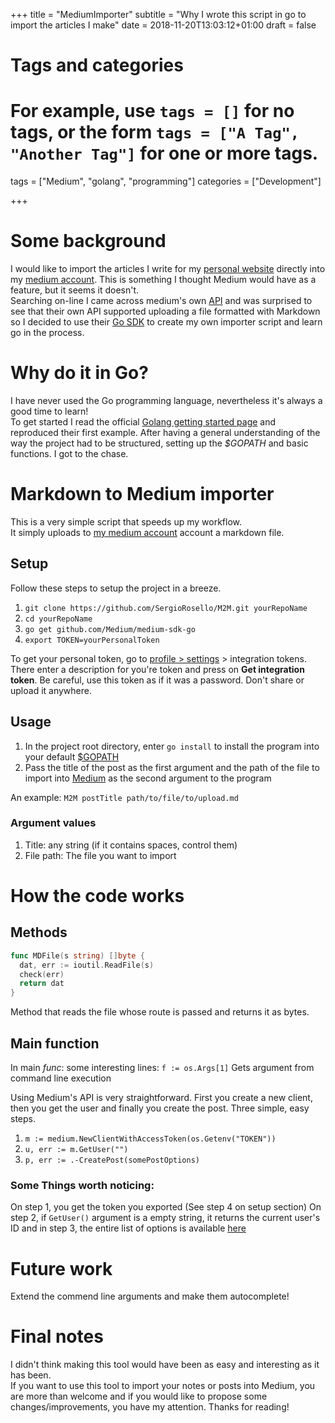 +++
title = "MediumImporter"
subtitle = "Why I wrote this script in go to import the articles I make"
date = 2018-11-20T13:03:12+01:00
draft = false

# Tags and categories
# For example, use `tags = []` for no tags, or the form `tags = ["A Tag", "Another Tag"]` for one or more tags.
tags = ["Medium", "golang", "programming"]
categories = ["Development"]

+++

# Some background

I would like to import the articles I write for my [personal website](sergiorosello.com) directly into my [medium account](https://medium.com/@SergioRM). This is something I thought Medium would have as a feature, but it seems it doesn't.  
Searching on-line I came across medium's own [API](https://github.com/Medium/medium-api-docs) and was surprised to see that their own API supported uploading a file formatted with Markdown so I decided to use their [Go SDK](https://github.com/Medium/medium-sdk-go) to create my own importer script and learn go in the process.

# Why do it in Go?

I have never used the Go programming language, nevertheless it's always a good time to learn!  
To get started I read the official [Golang getting started page](https://golang.org/doc/code.html) and reproduced their first example. After having a general understanding of the way the project had to be structured, setting up the _$GOPATH_ and basic functions. I got to the chase.

# Markdown to Medium importer

This is a very simple script that speeds up my workflow.  
It simply uploads to [my medium account](https://medium.com/@SergioRM) account a markdown file.

## Setup

Follow these steps to setup the project in a breeze.

1. `git clone https://github.com/SergioRosello/M2M.git yourRepoName`
2. `cd yourRepoName`
3. `go get github.com/Medium/medium-sdk-go`
4. `export TOKEN=yourPersonalToken`

To get your personal token, go to [profile > settings](https://medium.com/me/settings) > integration tokens. There enter a description for you're token and press on **Get integration token**. Be careful, use this token as if it was a password. Don't share or upload it anywhere.

## Usage

1. In the project root directory, enter `go install` to install the program into your default [$GOPATH](https://golang.org/doc/code.html#GOPATH) 
2. Pass the title of the post as the first argument and the path of the file to import into [Medium](https://medium.com/) as the second argument to the program

An example: `M2M postTitle path/to/file/to/upload.md`

### Argument values

1. Title: any string (if it contains spaces, control them)
2. File path: The file you want to import

# How the code works

## Methods

```go
func MDFile(s string) []byte {
  dat, err := ioutil.ReadFile(s)
  check(err)
  return dat
}
```

Method that reads the file whose route is passed and returns it as bytes.

## Main function

In main _func_: some interesting lines: `f := os.Args[1]` Gets argument from command line execution

Using Medium's API is very straightforward. First you create a new client, then you get the user and finally you create the post. Three simple, easy steps.

1. `m := medium.NewClientWithAccessToken(os.Getenv("TOKEN"))`
2. `u, err := m.GetUser("")`
3. `p, err := .-CreatePost(somePostOptions)`

### Some Things worth noticing:
On step 1, you get the token you exported (See step 4 on setup section) On step 2, if `GetUser()` argument is a empty string, it returns the current user's ID and in step 3, the entire list of options is available [here](https://github.com/Medium/medium-api-docs#33-posts)

# Future work

Extend the commend line arguments and make them autocomplete!

# Final notes

I didn't think making this tool would have been as easy and interesting as it has been.  
If you want to use this tool to import your notes or posts into Medium, you are more than welcome and if you would like to propose some changes/improvements, you have my attention. Thanks for reading!
